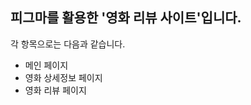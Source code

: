 <h2>피그마를 활용한 '영화 리뷰 사이트'입니다.</h2>
<p>각 항목으로는 다음과 같습니다.</p>
<ul>
  <li>메인 페이지</li>
  <li>영화 상세정보 페이지</li>
  <li>영화 리뷰 페이지</li>
</ul>

